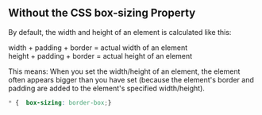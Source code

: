 ## Without the CSS box-sizing Property

By default, the width and height of an element is calculated like this:

width + padding + border = actual width of an element  
height + padding + border = actual height of an element

This means: When you set the width/height of an element, the element often appears bigger than you have set (because the element's border and padding are added to the element's specified width/height).

```css
* {  box-sizing: border-box;}
```


